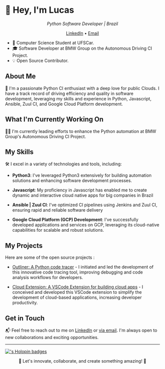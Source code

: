 
# 👋 Hey, I'm Lucas

<p align="center">
  <em> Python Software Developer | Brazil</em>
</p>

<p align="center">
  <a href="https://www.linkedin.com/in/lucasandradedias/">LinkedIn</a> •
  <a href="mailto:lucasan1234565@gmail.com">Email</a>
</p>

* 📖 Computer Science Student at UFSCar.
* 🎓 Software Developer at BMW Group on the Autonomous Driving CI Project.
* 💡 Open Source Contributor.

## About Me

🚀 I'm a passionate Python CI enthusiast with a deep love for public Clouds. I have a track record of driving efficiency and quality in software development, leveraging my skills and experience in Python, Javascript, Ansible, Zuul CI, and Google Cloud Platform development.

## What I'm Currently Working On

👨‍💻 I'm currently leading efforts to enhance the Python automation at BMW Group's Autonomous Driving CI Project.

## My Skills

🛠️ I excel in a variety of technologies and tools, including:

- **Python3**: I've leveraged Python3 extensively for building automation solutions and enhancing software development processes.

- **Javascript**: My proficiency in Javascript has enabled me to create dynamic and interactive cloud native apps for big companies in Brazil

- **Ansible | Zuul CI**: I've optimized CI pipelines using Jenkins and Zuul CI, ensuring rapid and reliable software delivery
- **Google Cloud Platform (GCP) Development**: I've successfully developed applications and services on GCP, leveraging its cloud-native capabilities for scalable and robust solutions.

## My Projects

Here are some of the open source projects :

- [Outliner: A Python code tracer](https://github.com/LucasAndradeDias/outliner) - I initiated and led the development of this innovative code tracing tool, improving debugging and code analysis workflows for developers.

- [Cloud Extension: A VSCode Extension for building cloud apps](https://github.com/LucasAndradeDias/Cloud-Generator-Extension) - I conceived and developed this VSCode extension to simplify the development of cloud-based applications, increasing developer productivity.


## Get in Touch

📬 Feel free to reach out to me on [LinkedIn](https://www.linkedin.com/in/lucasandradedias/) or [via email](mailto:lucasan1234565@gmail.com). I'm always open to new collaborations and exciting opportunities.

---

[!['s Holopin badges](https://holopin.me/lucasandradedias)](https://holopin.io/@lucasandradedias)


<p align="center">🌟 Let's innovate, collaborate, and create something amazing! 🌟</p>


